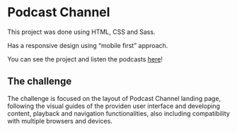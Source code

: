# Podcast Channel

This project was done using HTML, CSS and Sass.

Has a responsive design using “mobile first” approach.

You can see the project and listen the podcasts [here](https://julianaquiroz18.github.io/Project01_Podcast_channel/)!



## The challenge

The challenge is focused on the layout of Podcast Channel landing page, following the visual guides of 
the providen user interface and developing content, playback and navigation functionalities, also including
compatibility with multiple browsers and devices.

